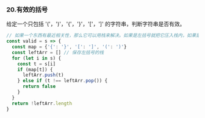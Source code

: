 ### 20.有效的括号
给定一个只包括 '('，')'，'{'，'}'，'['，']' 的字符串，判断字符串是否有效。

```js
// 如果一个东西有最近相关性，那么它可以用栈来解决。如果是左括号就把它压入栈内，如果是右括号，就将它和栈顶元素匹配，如果匹配得上，就是正负抵消，把栈顶元素移出栈。一直这样操作，直到遍历完所有元素
const valid = s => {
  const map = {'{': '}', '[': ']', '(': ')'}
  const leftArr = [] // 保存左括号的栈
  for (let i in s) {
    const t = s[i]
    if (map[t]) {
      leftArr.push(t)
    } else if (t !== leftArr.pop()) {
      return false
    }
  }
  return !leftArr.length
}
```